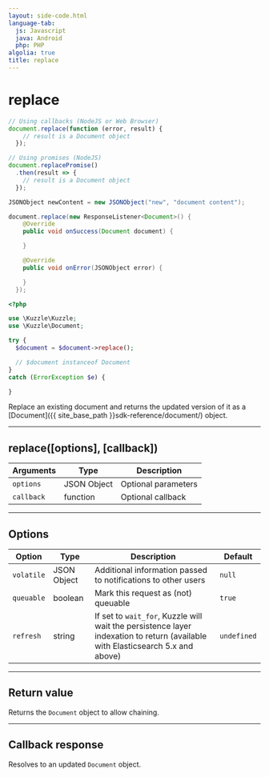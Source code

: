 ```yaml
---
layout: side-code.html
language-tab:
  js: Javascript
  java: Android
  php: PHP
algolia: true
title: replace
---
```


# replace

```js
// Using callbacks (NodeJS or Web Browser)
document.replace(function (error, result) {
    // result is a Document object
  });

// Using promises (NodeJS)
document.replacePromise()
  .then(result => {
    // result is a Document object
  });
```

```java
JSONObject newContent = new JSONObject("new", "document content");

document.replace(new ResponseListener<Document>() {
    @Override
    public void onSuccess(Document document) {

    }

    @Override
    public void onError(JSONObject error) {

    }
  });
```

```php
<?php

use \Kuzzle\Kuzzle;
use \Kuzzle\Document;

try {
  $document = $document->replace();

  // $document instanceof Document
}
catch (ErrorException $e) {

}
```

Replace an existing document and returns the updated version of it as a [Document]({{ site_base_path }}sdk-reference/document/) object.

---

## replace([options], [callback])

| Arguments | Type | Description |
|---------------|---------|----------------------------------------|
| ``options`` | JSON Object | Optional parameters |
| ``callback`` | function | Optional callback |

---

## Options

| Option | Type | Description | Default |
|---------------|---------|----------------------------------------|---------|
| ``volatile`` | JSON Object | Additional information passed to notifications to other users | ``null`` |
| ``queuable`` | boolean | Mark this request as (not) queuable | ``true`` |
| ``refresh`` | string | If set to ``wait_for``, Kuzzle will wait the persistence layer indexation to return (available with Elasticsearch 5.x and above) | ``undefined`` |

---

## Return value

Returns the `Document` object to allow chaining.

---

## Callback response

Resolves to an updated `Document` object.